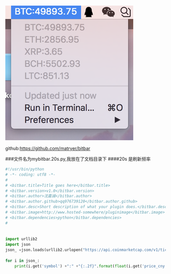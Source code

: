 ![](/assets/WX20180328-165818@2x.png)

github:https://github.com/matryer/bitbar

###文件名为mybitbar.20s.py,我放在了文档目录下
####20s 是刷新频率
```python
#!/usr/bin/python
# -*- coding: utf8 -*-
#
# <bitbar.title>Title goes here</bitbar.title>
# <bitbar.version>v1.0</bitbar.version>
# <bitbar.author>沈嘉诚</bitbar.author>
# <bitbar.author.github>qq976739120</bitbar.author.github>
# <bitbar.desc>Short description of what your plugin does.</bitbar.desc>
# <bitbar.image>http://www.hosted-somewhere/pluginimage</bitbar.image>
# <bitbar.dependencies>python</bitbar.dependencies>
#


import urllib2
import json
json_ =json.loads(urllib2.urlopen("https://api.coinmarketcap.com/v1/ticker/?convert=CNY&limit=5").read())

for i in json_:
    print(i.get('symbol') +":" +"{:.2f}".format(float(i.get('price_cny'))))
```